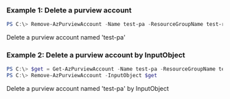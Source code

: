 ### Example 1: Delete a purview account

```powershell
PS C:\> Remove-AzPurviewAccount -Name test-pa -ResourceGroupName test-rg

```

Delete a purview account named 'test-pa'

### Example 2: Delete a purview account by InputObject
```powershell
PS C:\> $get = Get-AzPurviewAccount -Name test-pa -ResourceGroupName test-rg
PS C:\> Remove-AzPurviewAccount -InputObject $get

```

Delete a purview account named 'test-pa' by InputObject
